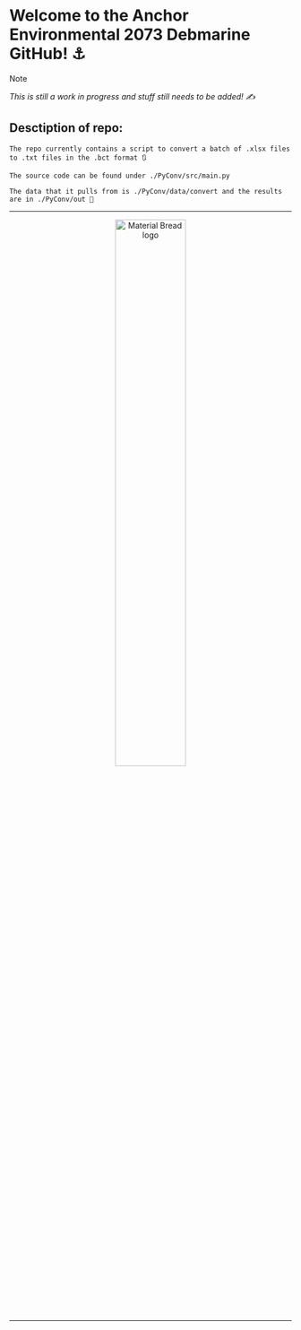# __Welcome to the Anchor Environmental 2073 Debmarine GitHub!__ ⚓

> [!NOTE]
> _This is still a work in progress and stuff still needs to be added! ✍️_


## Desctiption of repo:

    The repo currently contains a script to convert a batch of .xlsx files to .txt files in the .bct format 🔃

    The source code can be found under ./PyConv/src/main.py 

    The data that it pulls from is ./PyConv/data/convert and the results are in ./PyConv/out 📂
---
<p align="center">
  <img width="50%" src="https://github.com/Anchor-Environmental/Amy---2073-Debmarine/assets/149476021/171af087-69a9-43b9-b71e-4e2fbf2d1016" alt="Material Bread logo">
</p>

---

